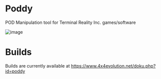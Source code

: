 # Poddy
POD Manipulation tool for Terminal Reality Inc. games/software

![image](https://github.com/user-attachments/assets/a4e1ba4e-c26a-4419-8e29-539819b7cc98)

# Builds
Builds are currently available at https://www.4x4evolution.net/doku.php?id=poddy
